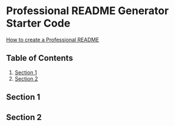 # Professional README Generator Starter Code

[How to create a Professional README](./readme-guide.md)

## Table of Contents
1. [Section 1](#section-1)
2. [Section 2](#section-2)

## Section 1

## Section 2